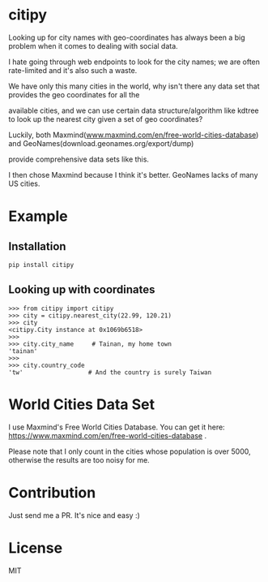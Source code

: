 # citipy

Looking up for city names with geo-coordinates has always been a big problem when it comes to dealing with social data.

I hate going through web endpoints to look for the city names; we are often rate-limited and it's also such a waste.

We have only this many cities in the world, why isn't there any data set that provides the geo coordinates for all the

available cities, and we can use certain data structure/algorithm like kdtree to look up the nearest city given a set of geo coordinates?

Luckily, both Maxmind(www.maxmind.com/en/free-world-cities-database) and GeoNames(download.geonames.org/export/dump)

provide comprehensive data sets like this.

I then chose Maxmind because I think it's better. GeoNames lacks of many US cities.

# Example

## Installation

```
pip install citipy
```

## Looking up with coordinates

```
>>> from citipy import citipy
>>> city = citipy.nearest_city(22.99, 120.21)
>>> city
<citipy.City instance at 0x1069b6518>
>>>
>>> city.city_name     # Tainan, my home town
'tainan'
>>>
>>> city.country_code
'tw'                  # And the country is surely Taiwan
```

# World Cities Data Set

I use Maxmind's Free World Cities Database. You can get it here: https://www.maxmind.com/en/free-world-cities-database .

Please note that I only count in the cities whose population is over 5000, otherwise the results are too noisy for me.

# Contribution

Just send me a PR. It's nice and easy :)

# License

MIT
